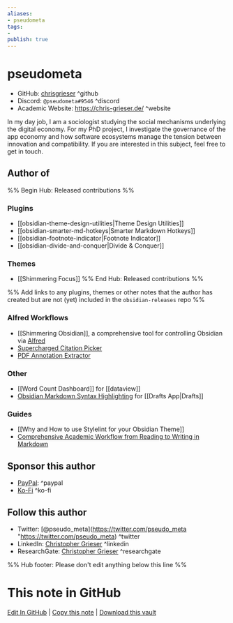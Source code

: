 ```yaml
---
aliases:
- pseudometa
tags:
- 
publish: true
---
```


# pseudometa
- GitHub: [chrisgrieser](https://github.com/chrisgrieser/) ^github
- Discord: `@pseudometa#9546` ^discord
- Academic Website: <https://chris-grieser.de/> ^website

In my day job, I am a sociologist studying the social mechanisms underlying the digital economy. For my PhD project, I investigate the governance of the app economy and how software ecosystems manage the tension between innovation and compatibility. If you are interested in this subject, feel free to get in touch.

## Author of

%% Begin Hub: Released contributions %%
### Plugins
- [[obsidian-theme-design-utilities|Theme Design Utilities]]
- [[obsidian-smarter-md-hotkeys|Smarter Markdown Hotkeys]]
- [[obsidian-footnote-indicator|Footnote Indicator]]
- [[obsidian-divide-and-conquer|Divide & Conquer]]

### Themes
- [[Shimmering Focus]]
%% End Hub: Released contributions %%

%% Add links to any plugins, themes or other notes that the author has created but are not (yet) included in the `obsidian-releases` repo %%

### Alfred Workflows
- [[Shimmering Obsidian]], a comprehensive tool for controlling Obsidian via [Alfred](https://www.alfredapp.com/)
- [Supercharged Citation Picker](https://github.com/chrisgrieser/alfred-bibtex-citation-picker)
- [PDF Annotation Extractor](https://github.com/chrisgrieser/pdf-annotation-extractor-alfred)

### Other
- [[Word Count Dashboard]] for [[dataview]]
- [Obsidian Markdown Syntax Highlighting](https://actions.getdrafts.com/s/1r1) for [[Drafts App|Drafts]]

### Guides
- [[Why and How to use Stylelint for your Obsidian Theme]]
- [Comprehensive Academic Workflow from Reading to Writing in Markdown](https://www.notion.so/chrisgrieser/Comprehensive-Academic-Workflow-from-Reading-to-Writing-in-Markdown-a62298be91934043b11006be1ddc553a)

## Sponsor this author
- [PayPal](https://www.paypal.com/paypalme/ChrisGrieser): ^paypal
- [Ko-Fi](https://ko-fi.com/pseudometa) ^ko-fi


## Follow this author
- Twitter: [@pseudo_meta](https://twitter.com/pseudo_meta "https://twitter.com/pseudo_meta) ^twitter
- LinkedIn: [Christopher Grieser](https://www.linkedin.com/in/christopher-grieser-ba693b17a/) ^linkedin
- ResearchGate: [Christopher Grieser](https://www.researchgate.net/profile/Christopher-Grieser) ^researchgate


%% Hub footer: Please don't edit anything below this line %%

# This note in GitHub

<span class="git-footer">[Edit In GitHub](https://github.dev/obsidian-community/obsidian-hub/blob/main/01%20-%20Community/People/chrisgrieser.md "git-hub-edit-note") | [Copy this note](https://raw.githubusercontent.com/obsidian-community/obsidian-hub/main/01%20-%20Community/People/chrisgrieser.md "git-hub-copy-note") | [Download this vault](https://github.com/obsidian-community/obsidian-hub/archive/refs/heads/main.zip "git-hub-download-vault") </span>
